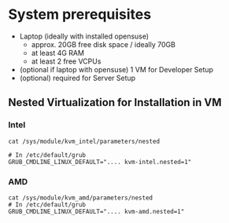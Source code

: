 <!-- .slide: data-state="normal" id="system-prerequisites" data-menu-title="System prerequisites" data-timing="20s"-->
# System prerequisites

* Laptop (ideally with installed opensuse)
  * approx.  20GB free disk space / ideally 70GB
  * at least 4G RAM
  * at least 2 free VCPUs
* (optional if laptop with opensuse) 1 VM for Developer Setup
* (optional) required for Server Setup


<!-- .slide: data-state="normal" id="nested-kvm" data-menu-title="Nested Virtualization" data-timing="20s"-->
## Nested Virtualization for Installation in VM

### Intel

```
cat /sys/module/kvm_intel/parameters/nested

# In /etc/default/grub
GRUB_CMDLINE_LINUX_DEFAULT=".... kvm-intel.nested=1"
```

### AMD

```
cat /sys/module/kvm_amd/parameters/nested
# In /etc/default/grub
GRUB_CMDLINE_LINUX_DEFAULT=".... kvm-amd.nested=1"
```
